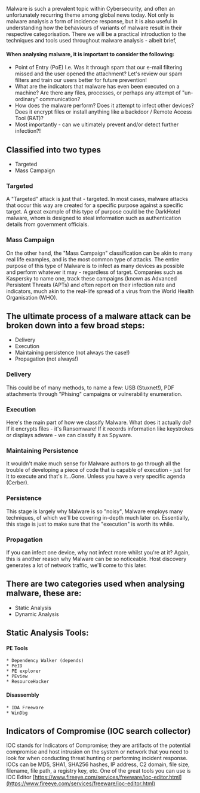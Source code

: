 Malware is such a prevalent topic within Cybersecurity, and often an unfortunately recurring theme among global news today. Not only is malware analysis a form of incidence response, but it is also useful in understanding how the behaviours of variants of malware result in their respective categorisation. 
There we will be a practical introduction to the techniques and tools used throughout malware analysis - albeit brief,

#### When analysing malware, it is important to consider the following:
* Point of Entry (PoE) I.e. Was it through spam that our e-mail filtering missed and the user opened the attachment? Let's review our spam filters and train our users better for future prevention!
* What are the indicators that malware has even been executed on a machine? Are there any files, processes, or perhaps any attempt of "un-ordinary" communication?
* How does the malware perform? Does it attempt to infect other devices? Does it encrypt files or install anything like a backdoor / Remote Access Tool (RAT)?
* Most importantly - can we ultimately prevent and/or detect further infection?!

## Classified into two types
* Targeted
* Mass Campaign

### Targeted
A "Targeted" attack is just that - targeted. In most cases, malware attacks that occur this way are created for a specific purpose against a specific target. A great example of this type of purpose could be the DarkHotel malware, whom is designed to steal information such as authentication details from government officials.

### Mass Campaign
On the other hand, the "Mass Campaign" classification can be akin to many real life examples, and is the most common type of attacks. The entire purpose of this type of Malware is to infect as many devices as possible and perform whatever it may - regardless of target.
Companies such as Kaspersky to name one, track these campaigns (known as Advanced Persistent Threats (APTs) and often report on their infection rate and indicators, much akin to the real-life spread of a virus from the World Health Organisation (WHO). 

## The ultimate process of a malware attack can be broken down into a few broad steps:
* Delivery
* Execution
* Maintaining persistence (not always the case!)
* Propagation (not always!)

###  Delivery
This could be of many methods, to name a few: USB (Stuxnet!), PDF attachments through "Phising" campaigns or vulnerability enumeration.

### Execution
Here's the main part of how we classify Malware. What does it actually do? If it encrypts files - it's Ransomware! If it records information like keystrokes or displays adware - we can classify it as Spyware.

### Maintaining Persistence
It wouldn't make much sense for Malware authors to go through all the trouble of developing a piece of code that is capable of execution - just for it to execute and that's it...Gone. Unless you have a very specific agenda (Cerber).

###  Persistence
This stage is largely why Malware is so "noisy", Malware employs many techniques, of which we'll be covering in-depth much later on. Essentially, this stage is just to make sure that the "execution" is worth its while.

###  Propagation
If you can infect one device, why not infect more whilst you're at it? Again, this is another reason why Malware can be so noticeable. Host discovery generates a lot of network traffic, we'll come to this later.

## There are two categories used when analysing malware, these are:
* Static Analysis
* Dynamic Analysis

## Static Analysis Tools:
  #### PE Tools
    * Dependency Walker (depends)
    * PeID
    * PE explorer
    * PEview
    * ResourceHacker
  #### Disassembly
    * IDA Freeware
    * WinDbg
   
##  Indicators of Compromise (IOC search collector)
IOC stands for Indicators of Compromise; they are artifacts of the potential compromise and host intrusion on the system or network that you need to look for when conducting threat hunting or performing incident response. IOCs can be MD5, SHA1, SHA256 hashes, IP address, C2 domain, file size, filename, file path, a registry key, etc.
One of the great tools you can use is IOC Editor [https://www.fireeye.com/services/freeware/ioc-editor.html](https://www.fireeye.com/services/freeware/ioc-editor.html)
